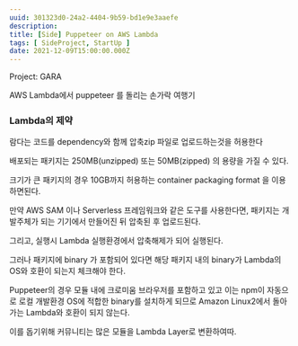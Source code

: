 ```yaml
---
uuid: 301323d0-24a2-4404-9b59-bd1e9e3aaefe
description: 
title: [Side] Puppeteer on AWS Lambda
tags: [ SideProject, StartUp ]
date: 2021-12-09T15:00:00.000Z
---
```






Project: GARA



AWS Lambda에서 puppeteer 를 돌리는 손가락 여행기

### Lambda의 제약

람다는 코드를 dependency와 함께 압축zip 파일로 업로드하는것을 허용한다

배포되는 패키지는 250MB(unzipped) 또는 50MB(zipped) 의 용량을 가질 수 있다.

크기가 큰 패키지의 경우 10GB까지 허용하는 container packaging format 을 이용하면된다.

만약 AWS SAM 이나 Serverless 프레임워크와 같은 도구를 사용한다면, 패키지는 개발주체가 되는 기기에서 만들어진 뒤 압축된 후 업로드된다.

그리고, 실행시 Lambda 실행환경에서 압축해제가 되어 실행된다.

그러나 패키지에 binary 가 포함되어 있다면 해당 패키지 내의 binary가 Lambda의 OS와 호환이 되는지 체크해야 한다.

Puppeteer의 경우 모듈 내에 크로미움 브라우저를 포함하고 있고 이는 npm이 자동으로 로컬 개발환경 OS에 적합한 binary를 설치하게 되므로 Amazon Linux2에서 돌아가는 Lambda와 호환이 되지 않는다.

이를 돕기위해 커뮤니티는 많은 모듈을 Lambda Layer로 변환하여따.